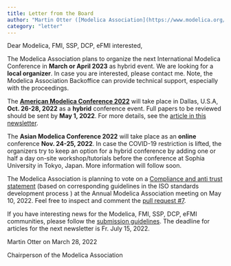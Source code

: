 ```yaml
---
title: Letter from the Board
author: "Martin Otter ([Modelica Association](https://www.modelica.org/))"
category: "letter"
---
```


Dear Modelica, FMI, SSP, DCP, eFMI interested,

The Modelica Association plans to organize the next International Modelica Conference in **March or April 2023** as hybrid event.
We are looking for a **local organizer**. In case you are interested, please contact me.
Note, the Modelica Association Backoffice can provide technical support, especially with the proceedings.

The **[American Modelica Conference 2022](https://2022.american.conference.modelica.org/)** will take place in Dallas, U.S.A, 
**Oct. 26-28, 2022** as a **hybrid** conference event. Full papers to be reviewed should be sent by **May 1, 2022**.
For more details, see the [article in this newsletter](#amc_2022).

The **Asian Modelica Conference 2022** will take place as an **online** conference **Nov. 24-25, 2022**.
In case the COVID-19 restriction is lifted, the organizers try to keep an option
for a hybrid conference by adding one or half a day on-site workshop/tutorials before the conference
at Sophia University in Tokyo, Japan. More information will follow soon.

The Modelica Association is planning to vote on a [Compliance and anti trust statement](https://github.com/modelica/MA-Bylaws/pull/7/files/85143d4ec67c3ae3ce50300897d9c052cab94545) 
(based on corresponding guidelines in the ISO standards development process ) at the Annual Modelica Association meeting
on May 10, 2022. Feel free to inspect and comment the [pull request #7](https://github.com/modelica/MA-Bylaws/pull/7). 

If you have interesting news for the Modelica, FMI, SSP, DCP, eFMI communities,
please follow the [submission guidelines](https://newsletter.modelica.org/submission-guidelines.html).
The deadline for articles for the next newsletter is Fr. July 15, 2022.

Martin Otter on March 28, 2022

Chairperson of the Modelica Association
